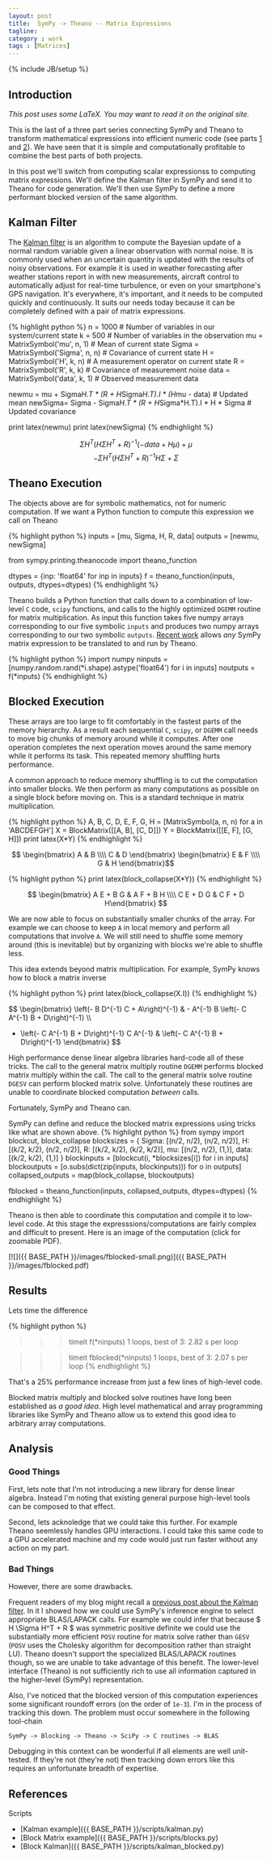 ```yaml
---
layout: post
title:  SymPy -> Theano -- Matrix Expressions
tagline:  
category : work 
tags : [Matrices]
---
```

{% include JB/setup %}

Introduction
------------

*This post uses some LaTeX.  You may want to read it on the original site.*

This is the last of a three part series connecting SymPy and Theano to transform mathematical expressions into efficient numeric code (see parts [1](http://matthewrocklin.com/blog/work/2013/03/19/SymPy-Theano-part-1/) and [2](http://localhost:4000/work/2013/03/28/SymPy-Theano-part-2/)).  We have seen that it is simple and computationally profitable to combine the best parts of both projects.

In this post we'll switch from computing scalar expressionss to computing matrix expressions.  We'll define the Kalman filter in SymPy and send it to Theano for code generation.  We'll then use SymPy to define a more performant blocked version of the same algorithm.


Kalman Filter
-------------

The [Kalman filter](http://en.wikipedia.org/wiki/Kalman_filter) is an algorithm to compute the Bayesian update of a normal random variable given a linear observation with normal noise.  It is commonly used when an uncertain quantity is updated with the results of noisy observations.  For example it is used in weather forecasting after weather stations report in with new measurements, aircraft control to automatically adjust for real-time turbulence, or even on your smartphone's GPS navigation.   It's everywhere, it's important, and it needs to be computed quickly and continuously.  It suits our needs today because it can be completely defined with a pair of matrix expressions.

{% highlight python %}
n       = 1000                          # Number of variables in our system/current state
k       = 500                           # Number of variables in the observation
mu      = MatrixSymbol('mu', n, 1)      # Mean of current state
Sigma   = MatrixSymbol('Sigma', n, n)   # Covariance of current state
H       = MatrixSymbol('H', k, n)       # A measurement operator on current state
R       = MatrixSymbol('R', k, k)       # Covariance of measurement noise
data    = MatrixSymbol('data', k, 1)    # Observed measurement data

newmu   = mu + Sigma*H.T * (R + H*Sigma*H.T).I * (H*mu - data)      # Updated mean
newSigma= Sigma - Sigma*H.T * (R + H*Sigma*H.T).I * H * Sigma       # Updated covariance

print latex(newmu)
print latex(newSigma)
{% endhighlight %}

$$ \Sigma H^T \left(H \Sigma H^T + R\right)^{-1} \left(-data + H \mu\right) + \mu $$
$$ - \Sigma H^T \left(H \Sigma H^T + R\right)^{-1} H \Sigma + \Sigma $$

Theano Execution
----------------

The objects above are for symbolic mathematics, not for numeric computation.  If we want a Python function to compute this expression we call on Theano

{% highlight python %}
inputs = [mu, Sigma, H, R, data]
outputs = [newmu, newSigma]

from sympy.printing.theanocode import theano_function

dtypes = {inp: 'float64' for inp in inputs}
f = theano_function(inputs, outputs, dtypes=dtypes)
{% endhighlight %}

Theano builds a Python function that calls down to a combination of low-level `C` code, `scipy` functions, and calls to the highly optimized `DGEMM` routine for matrix multiplication.  As input this function takes five numpy arrays corresponding to our five symbolic `inputs` and produces two numpy arrays corresponding to our two symbolic `outputs`.  [Recent work](https://github.com/sympy/sympy/pull/1965) allows *any* SymPy matrix expression to be translated to and run by Theano.

{% highlight python %}
import numpy
ninputs = [numpy.random.rand(*i.shape).astype('float64') for i in inputs]
noutputs = f(*inputs)
{% endhighlight %}

Blocked Execution
-----------------

These arrays are too large to fit comfortably in the fastest parts of the memory hierarchy.  As a result each sequential `C`, `scipy`, or `DGEMM` call needs to move big chunks of memory around while it computes.  After one operation completes the next operation moves around the same memory while it performs its task.  This repeated memory shuffling hurts performance.

A common approach to reduce memory shuffling is to cut the computation into smaller blocks.  We then perform as many computations as possible on a single block before moving on.  This is a standard technique in matrix multiplication.

{% highlight python %}
A, B, C, D, E, F, G, H = [MatrixSymbol(a, n, n) for a in 'ABCDEFGH']
X = BlockMatrix([[A, B],
                 [C, D]])
Y = BlockMatrix([[E, F],
                 [G, H]])
print latex(X*Y)
{% endhighlight %}

$$ \begin{bmatrix} A & B \\\\ C & D \end{bmatrix} 
   \begin{bmatrix} E & F \\\\ G & H \end{bmatrix}$$

{% highlight python %}
print latex(block_collapse(X*Y))
{% endhighlight %}

$$ \begin{bmatrix} A E + B G & A F + B H \\\\ 
                   C E + D G & C F + D H\end{bmatrix} $$

We are now able to focus on substantially smaller chunks of the array.  For example we can choose to keep `A` in local memory and perform all computations that involve `A`.  We will still need to shuffle some memory around (this is inevitable) but by organizing with blocks we're able to shuffle less.

This idea extends beyond matrix multiplication.  For example, SymPy knows how to block a matrix inverse

{% highlight python %}
print latex(block_collapse(X.I))
{% endhighlight %}

$$ \begin{bmatrix} 
\left(- B D^{-1} C + A\right)^{-1} & - A^{-1} B \left(- C A^{-1} B + D\right)^{-1} \\\\ 
- \left(- C A^{-1} B + D\right)^{-1} C A^{-1} & \left(- C A^{-1} B + D\right)^{-1}
\end{bmatrix} $$

High performance dense linear algebra libraries hard-code all of these tricks.  The call to the general matrix multiply routine `DGEMM` performs blocked matrix multiply within the call.  The call to the general matrix solve routine `DGESV` can perform blocked matrix solve.  Unfortunately these routines are unable to coordinate blocked computation *between* calls.

Fortunately, SymPy and Theano can.

SymPy can define and reduce the blocked matrix expressions using tricks like what are shown above.
{% highlight python %}
from sympy import blockcut, block_collapse
blocksizes = {
        Sigma: [(n/2, n/2), (n/2, n/2)],
        H:     [(k/2, k/2), (n/2, n/2)],
        R:     [(k/2, k/2), (k/2, k/2)],
        mu:    [(n/2, n/2), (1,)],
        data:  [(k/2, k/2), (1,)]
        }
blockinputs = [blockcut(i, *blocksizes[i]) for i in inputs]
blockoutputs = [o.subs(dict(zip(inputs, blockinputs))) for o in outputs]
collapsed_outputs = map(block_collapse, blockoutputs)

fblocked = theano_function(inputs, collapsed_outputs, dtypes=dtypes)
{% endhighlight %}

Theano is then able to coordinate this computation and compile it to low-level code.  At this stage the expresssions/computations are fairly complex and difficult to present.  Here is an image of the computation (click for zoomable PDF).

[![]({{ BASE_PATH }}/images/fblocked-small.png)]({{ BASE_PATH }}/images/fblocked.pdf)

Results
-------

Lets time the difference

{% highlight python %}
>>> timeit f(*ninputs)
1 loops, best of 3: 2.82 s per loop

>>> timeit fblocked(*ninputs)
1 loops, best of 3: 2.07 s per loop
{% endhighlight %}

That's a 25% performance increase from just a few lines of high-level code.

Blocked matrix multiply and blocked solve routines have long been established as *a good idea*.  High level mathematical and array programming libraries like SymPy and Theano allow us to extend this good idea to arbitrary array computations.


Analysis
--------

### Good Things

First, lets note that I'm not introducing a new library for dense linear algebra.  Instead I'm noting that existing general purpose high-level tools can be composed to that effect.

Second, lets acknoledge that we could take this further.  For example Theano seemlessly handles GPU interactions.  I could take this same code to a GPU accelerated machine and my code would just run faster without any action on my part. 

### Bad Things

However, there are some drawbacks.

Frequent readers of my blog might recall a [previous post about the Kalman filter](http://matthewrocklin.com/blog/work/2012/11/24/Kalman-Filter/).  In it I showed how we could use SymPy's inference engine to select appropriate BLAS/LAPACK calls.  For example we could infer that because $ H \Sigma H^T + R $ was symmetric positive definite we could use the substantially more efficient `POSV` routine for matrix solve rather than `GESV` (`POSV` uses the Cholesky algorithm for decomposition rather than straight LU).  Theano doesn't support the specialized BLAS/LAPACK routines though, so we are unable to take advantage of this benefit.  The lower-level interface (Theano) is not sufficiently rich to use all information captured in the higher-level (SymPy) representation.

Also, I've noticed that the blocked version of this computation experiences some significant roundoff errors (on the order of `1e-3`).  I'm in the process of tracking this down.  The problem must occur somewhere in the following tool-chain 

    SymPy -> Blocking -> Theano -> SciPy -> C routines -> BLAS

Debugging in this context can be wonderful if all elements are well unit-tested.  If they're not (they're not) then tracking down errors like this requires an unfortunate breadth of expertise.


References
----------

Scripts 

*   [Kalman example]({{ BASE_PATH }}/scripts/kalman.py)
*   [Block Matrix example]({{ BASE_PATH }}/scripts/blocks.py)
*   [Block Kalman]({{ BASE_PATH }}/scripts/kalman_blocked.py)
